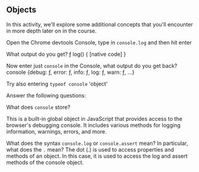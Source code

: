 ## Objects

In this activity, we'll explore some additional concepts that you'll encounter in more depth later on in the course.

Open the Chrome devtools Console, type in `console.log` and then hit enter

What output do you get?
ƒ log() { [native code] }

Now enter just `console` in the Console, what output do you get back?
console {debug: ƒ, error: ƒ, info: ƒ, log: ƒ, warn: ƒ, …}

Try also entering `typeof console`
'object'

Answer the following questions:

What does `console` store?

This is a built-in global object in JavaScript that provides access to the browser's debugging console. It includes various methods for logging information, warnings, errors, and more.

What does the syntax `console.log` or `console.assert` mean? In particular, what does the `.` mean?
The dot (.) is used to access properties and methods of an object. In this case, it is used to access the log and assert methods of the console object.